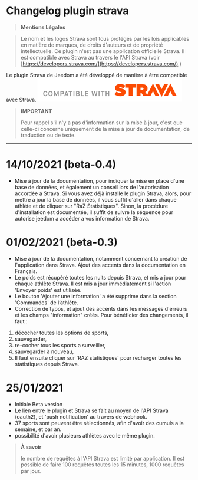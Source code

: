 # Changelog plugin strava


>**Mentions Légales**

>Le nom et les logos Strava sont tous protégés par les lois applicables en matière de marques, de droits d'auteurs et de propriété intellectuelle.
Ce plugin n'est pas une application officielle Strava. Il est compatible avec Strava au travers le l'API Strava (voir [https://developers.strava.com/](https://developers.strava.com/) )

Le plugin Strava de Jeedom a été développé de manière à être compatible avec Strava.
![graph1](../assets/images/api_logo_cptblWith_strava_horiz_light.png)



>**IMPORTANT**
>
>Pour rappel s'il n'y a pas d'information sur la mise à jour, c'est que celle-ci concerne uniquement de la mise à jour de documentation, de traduction ou de texte.

***
# 14/10/2021 (beta-0.4)
- Mise à jour de la documentation, pour indiquer la mise en place d'une base de données, et également un conseil lors de l'autorisation accordée a Strava.
Si vous avez déjà installe le plugin Strava, alors, pour mettre a jour la base de données, il vous suffit d'aller dans chaque athlète et de cliquer sur "RaZ Statistiques". Sinon, la procédure d'installation est documentée, il suffit de suivre la séquence pour autorise jeedom a accéder a vos information de Strava.

# 01/02/2021 (beta-0.3)
- Mise à jour de la documentation, notamment concernant la création de l'application dans Strava. Ajout des accents dans la documentation en Français.
- Le poids est récupéré toutes les nuits depuis Strava, et mis a jour pour chaque athlète Strava. Il est mis a jour immédiatement si l'action 'Envoyer poids' est utilisée.
- Le bouton 'Ajouter une information' a été supprime dans la section 'Commandes' de l’athlète.
- Correction de typos, et ajout des accents dans les messages d'erreurs et les champs "information" créés. Pour bénéficier des changements, il faut :

1. décocher toutes les options de sports,
2. sauvegarder,
3. re-cocher tous les sports a surveiller,
4. sauvegarder à nouveau,
5. Il faut ensuite cliquer sur 'RAZ statistiques' pour recharger toutes les statistiques depuis Strava.  

# 25/01/2021

- Initiale Beta version
- Le lien entre le plugin et Strava se fait au moyen de l'API Strava (oauth2), et 'push notification' au travers de webhook.
- 37 sports sont peuvent être sélectionnés, afin d'avoir des cumuls a la semaine, et par an.
- possibilité d'avoir plusieurs athlètes avec le même plugin.

>**À savoir**
>
>le nombre de requêtes à l'API Strava est limité par application. Il est possible de faire 100 requêtes toutes les 15 minutes, 1000 requêtes par jour.
